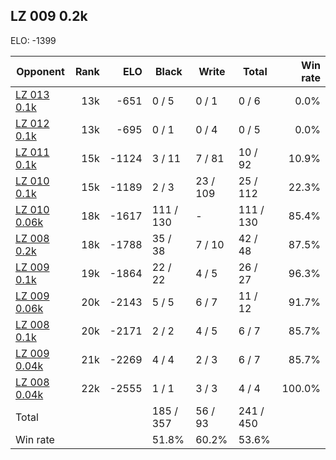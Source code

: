 ## LZ 009 0.2k ##

ELO: -1399

Opponent | Rank | ELO | Black | Write | Total | Win rate
---------|-----:|----:|-------|-------|-------|-------:
[LZ 013 0.1k](LZ%20013%200.1k.md) | 13k | -651 | 0 / 5 | 0 / 1 | 0 / 6 | 0.0%
[LZ 012 0.1k](LZ%20012%200.1k.md) | 13k | -695 | 0 / 1 | 0 / 4 | 0 / 5 | 0.0%
[LZ 011 0.1k](LZ%20011%200.1k.md) | 15k | -1124 | 3 / 11 | 7 / 81 | 10 / 92 | 10.9%
[LZ 010 0.1k](LZ%20010%200.1k.md) | 15k | -1189 | 2 / 3 | 23 / 109 | 25 / 112 | 22.3%
[LZ 010 0.06k](LZ%20010%200.06k.md) | 18k | -1617 | 111 / 130 | - | 111 / 130 | 85.4%
[LZ 008 0.2k](LZ%20008%200.2k.md) | 18k | -1788 | 35 / 38 | 7 / 10 | 42 / 48 | 87.5%
[LZ 009 0.1k](LZ%20009%200.1k.md) | 19k | -1864 | 22 / 22 | 4 / 5 | 26 / 27 | 96.3%
[LZ 009 0.06k](LZ%20009%200.06k.md) | 20k | -2143 | 5 / 5 | 6 / 7 | 11 / 12 | 91.7%
[LZ 008 0.1k](LZ%20008%200.1k.md) | 20k | -2171 | 2 / 2 | 4 / 5 | 6 / 7 | 85.7%
[LZ 009 0.04k](LZ%20009%200.04k.md) | 21k | -2269 | 4 / 4 | 2 / 3 | 6 / 7 | 85.7%
[LZ 008 0.04k](LZ%20008%200.04k.md) | 22k | -2555 | 1 / 1 | 3 / 3 | 4 / 4 | 100.0%
Total | | | 185 / 357 | 56 / 93 | 241 / 450 | 
Win rate| | | 51.8% | 60.2% | 53.6% | 
